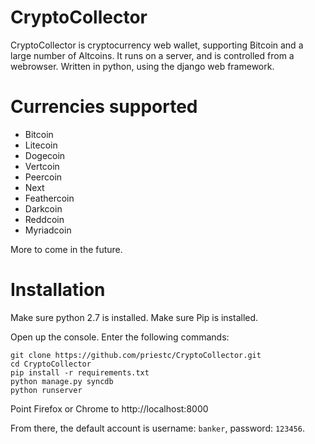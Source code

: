 CryptoCollector
=========

CryptoCollector is cryptocurrency web wallet, supporting Bitcoin and a large number of Altcoins.
It runs on a server, and is controlled from a webrowser.
Written in python, using the django web framework.

Currencies supported
====================

* Bitcoin
* Litecoin
* Dogecoin
* Vertcoin
* Peercoin
* Next
* Feathercoin
* Darkcoin
* Reddcoin
* Myriadcoin

More to come in the future.


Installation
============

Make sure python 2.7 is installed. Make sure Pip is installed.

Open up the console. Enter the following commands:

    git clone https://github.com/priestc/CryptoCollector.git
    cd CryptoCollector
    pip install -r requirements.txt
    python manage.py syncdb
    python runserver

Point Firefox or Chrome to http://localhost:8000

From there, the default account is username: `banker`, password: `123456`.
